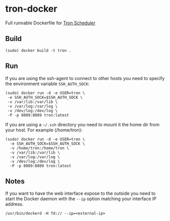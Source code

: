 # tron-docker

Full runnable Dockerfile for [Tron Scheduler](https://github.com/Yelp/Tron)

## Build

```
(sudo) docker build -t tron .
```

## Run

If you are using the ssh-agent to connect to other hosts you need to specify the environment variable `SSH_AUTH_SOCK`:

```
(sudo) docker run -d -e USER=tron \
 -e SSH_AUTH_SOCK=$SSH_AUTH_SOCK \
 -v /var/lib:/var/lib \
 -v /var/log:/var/log \
 -v /dev/log:/dev/log \
 -P -p 8089:8089 tron:latest
```

If you are using a `~/.ssh` directory you need to mount it the home dir from your host. For example (/home/tron):

```
(sudo) docker run -d -e USER=tron \
  -e SSH_AUTH_SOCK=$SSH_AUTH_SOCK \
  -v /home/tron:/home/tron \
  -v /var/lib:/var/lib \
  -v /var/log:/var/log \
  -v /dev/log:/dev/log \
  -P -p 8089:8089 tron:latest
```

## Notes

If you want to have the web interface expose to the outside you need to start the Docker daemon with the `--ip` option matching your interface IP address.

```
/usr/bin/dockerd -H fd:// --ip=<external-ip>
``` 
